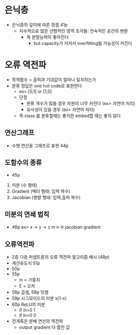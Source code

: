 # 은닉층
* 은닉층의 깊이에 따른 장점 41p
    * 지수적으로 많은 선형적인 영역 조각들: 연속적인 공간의 변환
        * 즉 분할능력이 좋아진다
            * but capacity가 커저서 overfitting될 가능성이 커진다
# 오류 역전파
* 목적함수 = 출력과 기대값이 얼마나 일치하는가
* 분류 정답은 one hot code로 표현한다
    * ex> [0,1] or [1,0]
    * 단점
        * 분류 개수가 많을 경우 차원이 너무 커진다 (ex> 자연어 처리)
        * 유사성이 있을 경우 (ex> 자연어 처리)
    * 즉 class 를 분류할때는 좋지만 embed할 때는 좋지 않다

## 연산그래프
* 수행 연산을 그래프로 표현 44p

## 도함수의 종류
* 45p
1. 미분 (수 형태)
2. Gradient (벡터 형태: 입력 복수)
3. Jacobian (행렬 형태: 입력,출력 복수)

## 미분의 연쇄 법칙
* 46p
ex> 
x ->  y ->  z
m     n     수
jacobian
       gradient

## 오류역전파
* 2층 다층 퍼셉트론의 오류 역전파 알고리즘 예시 (48p)
* 계산유도식 51p
* 50p
* 55p
    * in = 가중치
    * E = 오차
* 56p 곱셈, 58p 덧셈
* 59p 시그모이드의 미분 x(1-x)
* 60p ReLU의 미분
    * if in>0 1
    * if in<0 0
* 전개혹은 분배 연산의 역전파
    * output gradient 다 합친 값
    
